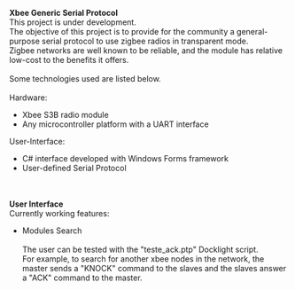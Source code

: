 <b> Xbee Generic Serial Protocol </b>
<br />
This project is under development. <br />
The objective of this project is to provide for the community a general-purpose serial protocol to use zigbee radios in transparent mode.<br />
Zigbee networks are well known to be reliable, and the module has relative low-cost to the benefits it offers.
<br />
<br />
Some technologies used are listed below. <br />
<br />
Hardware: <br />
+ Xbee S3B radio module <br />
+ Any microcontroller platform with a UART interface  <br />

User-Interface: <br />
+ C# interface developed with Windows Forms framework <br />
+ User-defined Serial Protocol <br />
<br /><br />

<b>User Interface </b>
<br />
Currently working features: <br />
+ Modules Search<br /><br />
The user can be tested with the "teste_ack.ptp" Docklight script. <br />
For example, to search for another xbee nodes in the network, the master sends a "KNOCK" command to the slaves and the slaves answer a "ACK" command to the master.